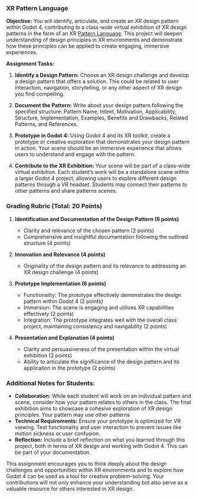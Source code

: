 ### XR Pattern Language

**Objective:** You will identify, articulate, and create an XR design pattern within Godot 4, contributing to a class-wide virtual exhibition of XR design patterns in the form of an XR [Pattern Language](https://en.wikipedia.org/wiki/Pattern_language). This project will deepen understanding of design principles in XR environments and demonstrate how these principles can be applied to create engaging, immersive experiences.

**Assignment Tasks:**

1. **Identify a Design Pattern:** Choose an XR design challenge and develop a design pattern that offers a solution. This could be related to user interaction, navigation, storytelling, or any other aspect of XR design you find compelling.

2. **Document the Pattern:** Write about your design pattern following the specified structure: Pattern Name, Intent, Motivation, Applicability, Structure, Implementation, Examples, Benefits and Drawbacks, Related Patterns, and References.

3. **Prototype in Godot 4:** Using Godot 4 and its XR toolkit, create a prototype or creative exploration that demonstrates your design pattern in action. Your scene should be an immersive experience that allows users to understand and engage with the pattern.

4. **Contribute to the XR Exhibition:** Your scene will be part of a class-wide virtual exhibition. Each student’s work will be a standalone scene within a larger Godot 4 project, allowing users to explore different design patterns through a VR headset. Students may connect their patterns to other patterns and share patterns scenes.

### Grading Rubric (Total: 20 Points)

1. **Identification and Documentation of the Design Pattern (6 points)**
   - Clarity and relevance of the chosen pattern (2 points)
   - Comprehensive and insightful documentation following the outlined structure (4 points)

2. **Innovation and Relevance (4 points)**
   - Originality of the design pattern and its relevance to addressing an XR design challenge (4 points)

3. **Prototype Implementation (6 points)**
   - Functionality: The prototype effectively demonstrates the design pattern within Godot 4 (2 points)
   - Immersion: The scene is engaging and utilizes XR capabilities effectively (2 points)
   - Integration: The prototype integrates well with the overall class project, maintaining consistency and navigability (2 points)

4. **Presentation and Explanation (4 points)**
   - Clarity and persuasiveness of the presentation within the virtual exhibition (2 points)
   - Ability to articulate the significance of the design pattern and its application in the prototype (2 points)

### Additional Notes for Students:
- **Collaboration:** While each student will work on an individual pattern and scene, consider how your pattern relates to others in the class. The final exhibition aims to showcase a cohesive exploration of XR design principles. Your pattern may use other patterns
- **Technical Requirements:** Ensure your prototype is optimized for VR viewing. Test functionality and user interaction to prevent issues like motion sickness or user confusion.
- **Reflection:** Include a brief reflection on what you learned through this project, both in terms of XR design and working with Godot 4. This can be part of your documentation.

This assignment encourages you to think deeply about the design challenges and opportunities within XR environments and to explore how Godot 4 can be used as a tool for creative problem-solving. Your contributions will not only enhance your understanding but also serve as a valuable resource for others interested in XR design.
